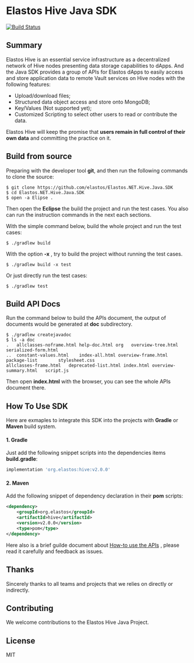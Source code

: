 Elastos Hive Java SDK
===================

[![Build Status](https://travis-ci.com/elastos/Elastos.NET.Hive.Java.SDK.svg?branch=master)](https://travis-ci.com/elastos/Elastos.NET.Hive.Java.SDK)

## Summary

Elastos Hive is an essential service infrastructure as a decentralized network of Hive nodes presenting data storage capabilities to dApps. And the Java SDK provides a group of APIs for Elastos dApps to easily access and store application data to remote Vault services on Hive nodes with the following features:

- Upload/download files;
- Structured data object access and store onto MongoDB;
- Key/Values (Not supported yet);
- Customized Scripting to select other users to read or contribute the data.

Elastos Hive will keep the promise that **users remain in full control of their own data** and committing the practice on it.

## Build from source
Preparing with the developer tool **git**, and then run the following commands to clone the source:

```shell
$ git clone https://github.com/elastos/Elastos.NET.Hive.Java.SDK
$ cd Elastos.NET.Hive.Java.SDK
$ open -a Elipse .
```

Then open the **Eclipse** the build the project and run the test cases.  You also can run the instruction commands in the next each sections.

With the simple command below, build the whole project and run the test cases:

```shell
$ ./gradlew build 
```

With the option **-x** , try to build the project without running the test cases.
```shell
$ ./gradlew build -x test
```

Or just directly run the test cases:

```
$ ./gradlew test
```

## Build API Docs

Run the command below to build the APIs document, the output of documents would be generated at **doc** subdirectory. 

```shell
$ ./gradlew createjavadoc
$ ls -a doc
.	allclasses-noframe.html	help-doc.html org	overview-tree.html	serialized-form.html
..	constant-values.html	index-all.html overview-frame.html	package-list		stylesheet.css
allclasses-frame.html	deprecated-list.html index.html overview-summary.html	script.js
```

Then open **index.html** with the browser, you can see the whole APIs document there.

## How To Use SDK

Here are exmaples to integrate this SDK into the projects with **Gradle** or **Maven** build system.

#### 1. Gradle

Just add the following snippet scripts into the dependencies items **build.gradle**:

```groovy
implementation 'org.elastos:hive:v2.0.0'
```

#### 2. Maven

Add the following snippet of dependency declaration in their **pom** scripts:

```xml
<dependency>
	<groupId>org.elastos</groupId>
	<artifactId>hive</artifactId>
	<version>v2.0.0</version>
	<type>pom</type>
</dependency>
```

Here also is a brief guilde document about [How-to use the APIs](./HOW_TO_USE_APIS.md) , please read it carefully and feedback as issues.

## Thanks
Sincerely thanks to all teams and projects that we relies on directly or indirectly.

## Contributing
We welcome contributions to the Elastos Hive Java Project.

## License
MIT
